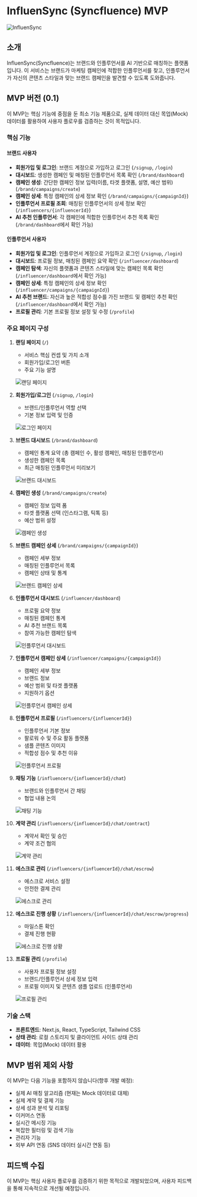 # InfluenSync (Syncfluence) MVP

![InfluenSync](syncfluence%20logo.png)

## 소개

InfluenSync(Syncfluence)는 브랜드와 인플루언서를 AI 기반으로 매칭하는 플랫폼입니다. 이 서비스는 브랜드가 마케팅 캠페인에 적합한 인플루언서를 찾고, 인플루언서가 자신의 콘텐츠 스타일과 맞는 브랜드 캠페인을 발견할 수 있도록 도와줍니다.

## MVP 버전 (0.1)

이 MVP는 핵심 기능에 중점을 둔 최소 기능 제품으로, 실제 데이터 대신 목업(Mock) 데이터를 활용하여 사용자 플로우를 검증하는 것이 목적입니다.

### 핵심 기능

#### 브랜드 사용자

- **회원가입 및 로그인**: 브랜드 계정으로 가입하고 로그인 (`/signup`, `/login`)
- **대시보드**: 생성한 캠페인 및 매칭된 인플루언서 목록 확인 (`/brand/dashboard`)
- **캠페인 생성**: 간단한 캠페인 정보 입력(이름, 타겟 플랫폼, 설명, 예산 범위) (`/brand/campaigns/create`)
- **캠페인 상세**: 특정 캠페인의 상세 정보 확인 (`/brand/campaigns/{campaignId}`)
- **인플루언서 프로필 조회**: 매칭된 인플루언서의 상세 정보 확인 (`/influencers/{influencerId}`)
- **AI 추천 인플루언서**: 각 캠페인에 적합한 인플루언서 추천 목록 확인 (`/brand/dashboard`에서 확인 가능)

#### 인플루언서 사용자

- **회원가입 및 로그인**: 인플루언서 계정으로 가입하고 로그인 (`/signup`, `/login`)
- **대시보드**: 프로필 정보, 매칭된 캠페인 요약 확인 (`/influencer/dashboard`)
- **캠페인 탐색**: 자신의 플랫폼과 콘텐츠 스타일에 맞는 캠페인 목록 확인 (`/influencer/dashboard`에서 확인 가능)
- **캠페인 상세**: 특정 캠페인의 상세 정보 확인 (`/influencer/campaigns/{campaignId}`)
- **AI 추천 브랜드**: 자신과 높은 적합성 점수를 가진 브랜드 및 캠페인 추천 확인 (`/influencer/dashboard`에서 확인 가능)
- **프로필 관리**: 기본 프로필 정보 설정 및 수정 (`/profile`)

### 주요 페이지 구성

1. **랜딩 페이지** (`/`)

   - 서비스 핵심 컨셉 및 가치 소개
   - 회원가입/로그인 버튼
   - 주요 기능 설명

   ![랜딩 페이지](pageViewImg/main.png)

2. **회원가입/로그인** (`/signup`, `/login`)

   - 브랜드/인플루언서 역할 선택
   - 기본 정보 입력 및 인증

   ![로그인 페이지](pageViewImg/login.png)

3. **브랜드 대시보드** (`/brand/dashboard`)

   - 캠페인 통계 요약 (총 캠페인 수, 활성 캠페인, 매칭된 인플루언서)
   - 생성한 캠페인 목록
   - 최근 매칭된 인플루언서 미리보기

   ![브랜드 대시보드](pageViewImg/brand:dashboard.png)

4. **캠페인 생성** (`/brand/campaigns/create`)

   - 캠페인 정보 입력 폼
   - 타겟 플랫폼 선택 (인스타그램, 틱톡 등)
   - 예산 범위 설정

   ![캠페인 생성](pageViewImg/brand:campaigns:create.png)

5. **브랜드 캠페인 상세** (`/brand/campaigns/{campaignId}`)

   - 캠페인 세부 정보
   - 매칭된 인플루언서 목록
   - 캠페인 상태 및 통계

   ![브랜드 캠페인 상세](pageViewImg/brand:campaigns:{campaignId}.png)

6. **인플루언서 대시보드** (`/influencer/dashboard`)

   - 프로필 요약 정보
   - 매칭된 캠페인 통계
   - AI 추천 브랜드 목록
   - 참여 가능한 캠페인 탐색

   ![인플루언서 대시보드](pageViewImg/influencer:dashboard.png)

7. **인플루언서 캠페인 상세** (`/influencer/campaigns/{campaignId}`)

   - 캠페인 세부 정보
   - 브랜드 정보
   - 예산 범위 및 타겟 플랫폼
   - 지원하기 옵션

   ![인플루언서 캠페인 상세](pageViewImg/influencer:campaigns:{campaignId}.png)

8. **인플루언서 프로필** (`/influencers/{influencerId}`)

   - 인플루언서 기본 정보
   - 팔로워 수 및 주요 활동 플랫폼
   - 샘플 콘텐츠 이미지
   - 적합성 점수 및 추천 이유

   ![인플루언서 프로필](pageViewImg/influencers:{influencerId}.png)

9. **채팅 기능** (`/influencers/{influencerId}/chat`)

   - 브랜드와 인플루언서 간 채팅
   - 협업 내용 논의

   ![채팅 기능](pageViewImg/influencers:{influencerId}:chat.png)

10. **계약 관리** (`/influencers/{influencerId}/chat/contract`)

    - 계약서 확인 및 승인
    - 계약 조건 협의

    ![계약 관리](pageViewImg/influencers:{influencerId}:chat:contract.png)

11. **에스크로 관리** (`/influencers/{influencerId}/chat/escrow`)

    - 에스크로 서비스 설정
    - 안전한 결제 관리

    ![에스크로 관리](pageViewImg/influencers:{influencerId}:chat:escrow.png)

12. **에스크로 진행 상황** (`/influencers/{influencerId}/chat/escrow/progress`)

    - 마일스톤 확인
    - 결제 진행 현황

    ![에스크로 진행 상황](pageViewImg/influencers:{influencerId}:chat:escrow:progress.png)

13. **프로필 관리** (`/profile`)

    - 사용자 프로필 정보 설정
    - 브랜드/인플루언서 상세 정보 입력
    - 프로필 이미지 및 콘텐츠 샘플 업로드 (인플루언서)

    ![프로필 관리](pageViewImg/profile.png)

### 기술 스택

- **프론트엔드**: Next.js, React, TypeScript, Tailwind CSS
- **상태 관리**: 로컬 스토리지 및 클라이언트 사이드 상태 관리
- **데이터**: 목업(Mock) 데이터 활용

## MVP 범위 제외 사항

이 MVP는 다음 기능을 포함하지 않습니다(향후 개발 예정):

- 실제 AI 매칭 알고리즘 (현재는 Mock 데이터로 대체)
- 실제 계약 및 결제 기능
- 상세 성과 분석 및 리포팅
- 이커머스 연동
- 실시간 메시징 기능
- 복잡한 필터링 및 검색 기능
- 관리자 기능
- 외부 API 연동 (SNS 데이터 실시간 연동 등)

## 피드백 수집

이 MVP는 핵심 사용자 플로우를 검증하기 위한 목적으로 개발되었으며, 사용자 피드백을 통해 지속적으로 개선될 예정입니다.
